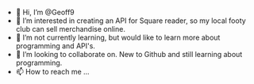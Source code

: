 - 👋 Hi, I’m @Geoff9
- 👀 I’m interested in creating an API for Square reader, so my local footy club can sell merchandise online.
- 🌱 I’m not currently learning, but would like to learn more about programming and API's.
- 💞️ I’m looking to collaborate on. New to Github and still learning about programming.
- 📫 How to reach me ...

<!---
Geoff9/Geoff9 is a ✨ special ✨ repository because its `README.md` (this file) appears on your GitHub profile.
You can click the Preview link to take a look at your changes.
--->
